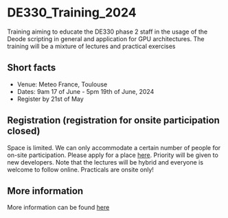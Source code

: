 # DE330_Training_2024

Training aiming to educate the DE330 phase 2 staff in the usage of the Deode scripting in general and application for GPU architectures. The training will be a mixture of lectures and practical exercises

## Short facts
* Venue: Meteo France, Toulouse
* Dates: 9am 17 of June - 5pm 19th of June, 2024
* Register by 21st of May 

## Registration **(registration for onsite participation closed)**
Space is limited. We can only accommodate a certain number of people for on-site participation. Please apply for a place [here](https://docs.google.com/spreadsheets/d/19LMnqfZ-yffDTwDsHqkN3eGenvvX1bUrEUe7gmJblZU/edit#gid=0). Priority will be given to new developers. Note that the lectures will be hybrid and everyone is welcome to follow online. Practicals are onsite only!

## More information
More information can be found [here](https://github.com/destination-earth-digital-twins/DE330_Training_2024/wiki)
